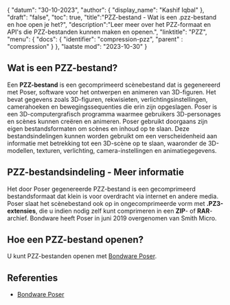 {
"datum": "30-10-2023",
  "author": {
"display_name": "Kashif Iqbal"
},
"draft": "false",
"toc": true,
"title":"PZZ-bestand - Wat is een .pzz-bestand en hoe open je het?",
  "description":"Leer meer over het PZZ-formaat en API's die PZZ-bestanden kunnen maken en openen.",
"linktitle": "PZZ",
  "menu": {
    "docs": {
      "identifier": "compression-pzz",
"parent" : "compression"
}
},
"laatste mod": "2023-10-30"
}

## Wat is een PZZ-bestand?

Een **PZZ-bestand** is een gecomprimeerd scènebestand dat is gegenereerd met Poser, software voor het ontwerpen en animeren van 3D-figuren. Het bevat gegevens zoals 3D-figuren, rekwisieten, verlichtingsinstellingen, camerahoeken en bewegingssequenties die erin zijn opgeslagen. Poser is een 3D-computergrafisch programma waarmee gebruikers 3D-personages en scènes kunnen creëren en animeren. Poser gebruikt doorgaans zijn eigen bestandsformaten om scènes en inhoud op te slaan. Deze bestandsindelingen kunnen worden gebruikt om een verscheidenheid aan informatie met betrekking tot een 3D-scène op te slaan, waaronder de 3D-modellen, texturen, verlichting, camera-instellingen en animatiegegevens.

## PZZ-bestandsindeling - Meer informatie

Het door Poser gegenereerde PZZ-bestand is een gecomprimeerd bestandsformaat dat klein is voor overdracht via internet en andere media. Poser slaat het scènebestand ook op in ongecomprimeerde vorm met **.PZ3-extensies**, die u indien nodig zelf kunt comprimeren in een **ZIP**- of **RAR**-archief. Bondware heeft Poser in juni 2019 overgenomen van Smith Micro.

## Hoe een PZZ-bestand openen?

U kunt PZZ-bestanden openen met [Bondware Poser](https://www.posersoftware.com/).

## Referenties

 * [Bondware Poser](https://www.posersoftware.com/)
